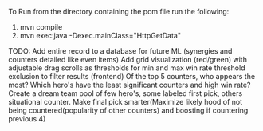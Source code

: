 To Run from the directory containing the pom file run the following:
1. mvn compile
2. mvn exec:java -Dexec.mainClass="HttpGetData"

TODO:
Add entire record to a database for future ML (synergies and counters detailed like even items)
Add grid visualization (red/green) with adjustable drag scrolls as thresholds for min and max win rate threshold exclusion to filter results (frontend)
Of the top 5 counters, who appears the most? Which hero's have the least significant counters and high win rate? Create a dream team pool of few hero's, some labeled first pick, others situational counter.
Make final pick smarter(Maximize likely hood of not being countered(popularity of other counters) and boosting if countering previous 4)

